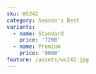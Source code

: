 ```yaml
---
sku: WS242
category: Season's Best
variants:
  - name: Standard
    price: '7200'
  - name: Premium
    price: '9000'
feature: /assets/ws242.jpg
---
```


